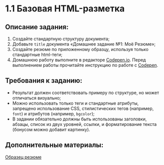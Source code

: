 1.1 Базовая HTML-разметка
===

## Описание задания:

1. Создайте стандартную структуру документа;
2. Добавьте `title` документа «Домашнее задание №1: Моё Резюме»;
3. Создайте резюме по приложенному образцу, используя только стандартные html-теги;
4. Домашнюю работу выполните в редакторе [Codepen.io](https://codepen.io/Netology/pen/xPaxgb?editors=1000#0). 
Перед выполнением работы прочитайте инструкцию по работе с [Codepen](https://netology-university.bitbucket.io/guides/wm/codepen-guide/).

## Требования к заданию:
- Результат должен соответствовать примеру по структуре, но может отличаться визуально;
- Можно использовать только теги и стандартные атрибуты, запрещено использование CSS, стилистических тегов (например, `font`) и атрибутов (например, `bgcolor`);
- В задании обязательно должны быть использованы заголовки, абзацы, список из двух уровней, ссылки, и форматирование текста (бонусом можно добавит картинку).

## Дополнительные материалы:

[Образец резюме](resourses/hw1-1.pdf)
